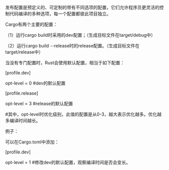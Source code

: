 发布配置是预定义的、可定制的带有不同选项的配置，它们允许程序员更灵活的控制代码编译的多种选项，每一个配置都彼此项目独立。

 Cargo有两个主要的配置： 

（1）运行cargo build时采用的dev配置；（生成目标文件在target/debug中） 

（2）运行cargo build --release时的release配置。（生成目标文件在target/release中） 

当没有专门配置时，Rust会使用默认配置，相当于如下配置： 

 [profile.dev] 

opt-level = 0 #dev的默认配置

 [profile.release] 

opt-level = 3 #release的默认配置

 #其中，opt-level时优化级别，此值的配置是从0-3，越大表示优化越多。优化越多编译时间越长。  

例子： 

可以在Cargo.toml中添加： 

 [profile.dev] 

opt-level = 1 #修改dev的默认配置，观察编译时间是否会变长。

